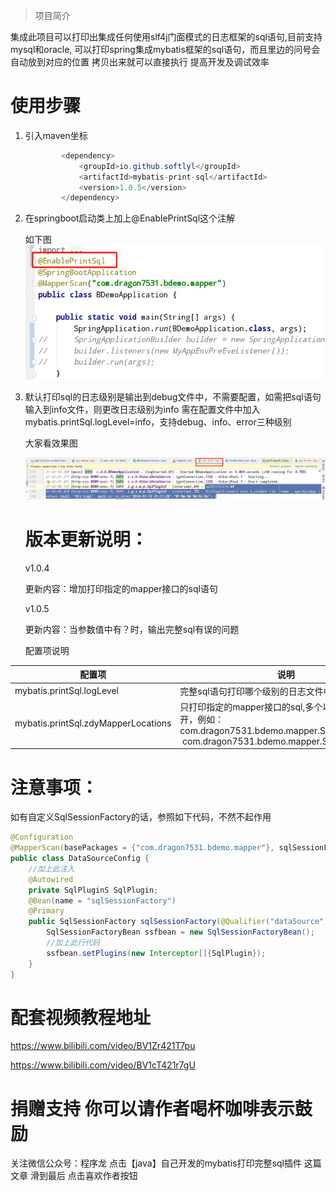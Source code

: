 > 项目简介 

集成此项目可以打印出集成任何使用slf4j门面模式的日志框架的sql语句,目前支持mysql和oracle, 可以打印spring集成mybatis框架的sql语句，而且里边的问号会自动放到对应的位置 拷贝出来就可以直接执行 提高开发及调试效率

# 使用步骤

1. 引入maven坐标 
   
   ```java
           <dependency>
               <groupId>io.github.softlyl</groupId>
               <artifactId>mybatis-print-sql</artifactId>
               <version>1.0.5</version>
           </dependency>
   ```

2. 在springboot启动类上加上@EnablePrintSql这个注解
   
   如下图![](https://raw.githubusercontent.com/softlyl/java-Concurrent/master/2024-07-14-15-31-46-image.png)

3. 默认打印sql的日志级别是输出到debug文件中，不需要配置，如需把sql语句输入到info文件，则更改日志级别为info 需在配置文件中加入mybatis.printSql.logLevel=info，支持debug、info、error三种级别
   
   大家看效果图
   
   ![](https://raw.githubusercontent.com/softlyl/java-Concurrent/master/2024-07-14-15-39-49-image.png)
   
   # 版本更新说明：
   
   v1.0.4 
   
   更新内容：增加打印指定的mapper接口的sql语句

   v1.0.5 
   
   更新内容：当参数值中有？时，输出完整sql有误的问题
   
   配置项说明

| 配置项 | 说明  | 默认值 |
| --- | --- | --- |
| mybatis.printSql.logLevel | 完整sql语句打印哪个级别的日志文件中 | debug |
| mybatis.printSql.zdyMapperLocations | 只打印指定的mapper接口的sql,多个以英文逗号隔开，例如：com.dragon7531.bdemo.mapper.StudentMapper,   com.dragon7531.bdemo.mapper.StudentMapper2 | all |

# 注意事项：

如有自定义SqlSessionFactory的话，参照如下代码，不然不起作用

```java
@Configuration
@MapperScan(basePackages = {"com.dragon7531.bdemo.mapper"}, sqlSessionFactoryRef = "sqlSessionFactory")
public class DataSourceConfig {
    //加上此注入
    @Autowired
    private SqlPluginS SqlPlugin;
    @Bean(name = "sqlSessionFactory")
    @Primary
    public SqlSessionFactory sqlSessionFactory(@Qualifier("dataSource") DataSource dataSource) throws Exception {
        SqlSessionFactoryBean ssfbean = new SqlSessionFactoryBean();
        //加上此行代码
        ssfbean.setPlugins(new Interceptor[]{SqlPlugin});
    }
}
```

# 配套视频教程地址
   
   https://www.bilibili.com/video/BV1Zr421T7pu
   
   https://www.bilibili.com/video/BV1cT421r7gU
   
   # 捐赠支持 你可以请作者喝杯咖啡表示鼓励
   
   关注微信公众号：程序龙 
   点击【java】自己开发的mybatis打印完整sql插件 这篇文章 滑到最后 点击喜欢作者按钮
